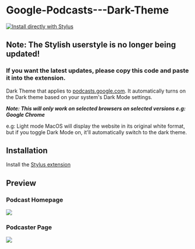 # Google-Podcasts---Dark-Theme

[![Install directly with Stylus](https://userstyles.org/styles/179958/google-podcasts-dark-theme)](https://userstyles.org/styles/179958/google-podcasts-dark-theme)

## Note: The Stylish userstyle is no longer being updated!
### If you want the latest updates, please copy this code and paste it into the extension.

Dark Theme that applies to [podcasts.google.com](https://podcasts.google.com/).
It automatically turns on the Dark theme based on your system's Dark Mode settings.

***Note: This will only work on selected browsers on selected versions e.g: Google Chrome***

e.g: Light mode MacOS will display the website in its original white format, but if you toggle Dark Mode on, it'll automatically switch to the dark theme.

## Installation
Install the [Stylus extension](https://add0n.com/stylus.html)

## Preview
### Podcast Homepage
![](https://userstyles.org/style_screenshots/179958_additional_35494.jpeg?r=1581522997)
### Podcaster Page
![](https://userstyles.org/style_screenshots/179958_additional_35495.jpeg?r=1581524518)
